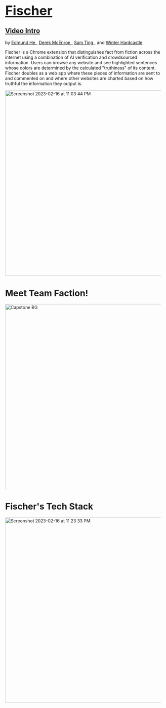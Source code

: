 ## <div> <h1><a href='https://faction-fischer.vercel.app/'>Fischer </a></h1> <span>    <a href='https://www.youtube.com/watch?v=8hTFa2_i6Y4'> Video Intro </a> </span> </div>
  
<p>     by <a href='linkedin.com/in/eddiefahrenheit'> Edmund He </a>, <a href='linkedin.com/in/derekmcenroe'> Derek McEnroe </a>, <a href='linkedin.com/in/samnting'> Sam Ting </a>, and <a href='linkedin.com/in/winter-hardcastle'> Winter Hardcastle </a> </p>
  
<p>   Fischer is a Chrome extension that distinguishes fact from fiction across the internet using a combination of AI verification and crowdsourced information. Users can browse any website and see highlighted sentences whose colors are determined by the calculated "truthiness" of its content. Fischer doubles as a web app where these pieces of information are sent to and commented on and where other websites are charted based on how truthful the information they output is. </p>

<img width="600" alt="Screenshot 2023-02-16 at 11 03 44 PM" src="https://user-images.githubusercontent.com/114819096/219547220-4390cc6b-3cd8-4c8e-8bca-77d3ad1af932.png">

<h1> Meet Team Faction! </h1>
<img width="600" alt="Capstone BG" src="https://user-images.githubusercontent.com/114819096/219547245-fd9e9628-0ff2-4d09-84be-4056f36fa9a8.png">

  <h1> Fischer's Tech Stack </h1>
<img width="600" alt="Screenshot 2023-02-16 at 11 23 33 PM" src="https://user-images.githubusercontent.com/114819096/219548942-7b791d2a-e802-4652-9a00-affef6ca83c7.png">
